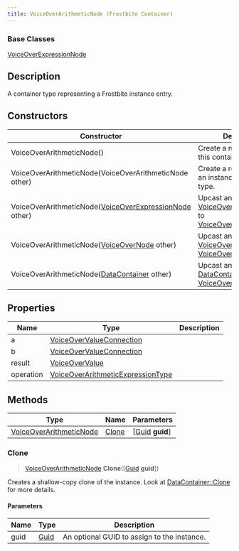 ```yaml
---
title: VoiceOverArithmeticNode (Frostbite Container)
---
```

### Base Classes

[VoiceOverExpressionNode](VoiceOverExpressionNode)

## Description

A container type representing a Frostbite instance entry.

## Constructors

| Constructor                                                                        | Description                                                                                                                           |
| ---------------------------------------------------------------------------------- | ------------------------------------------------------------------------------------------------------------------------------------- |
| VoiceOverArithmeticNode()                                                          | Create a new instance of this container type.                                                                                         |
| VoiceOverArithmeticNode(VoiceOverArithmeticNode other)                             | Create a reference copy of an instance of the same type.                                                                              |
| VoiceOverArithmeticNode([VoiceOverExpressionNode](VoiceOverExpressionNode) other)  | Upcast an instance of type [VoiceOverExpressionNode](VoiceOverExpressionNode) to [VoiceOverArithmeticNode](VoiceOverArithmeticNode).  |
| VoiceOverArithmeticNode([VoiceOverNode](VoiceOverNode) other)                      | Upcast an instance of type [VoiceOverNode](VoiceOverNode) to [VoiceOverArithmeticNode](VoiceOverArithmeticNode).                      |
| VoiceOverArithmeticNode([DataContainer](/vext/ref/cls/shr/datacontainer) other) | Upcast an instance of type [DataContainer](/vext/ref/cls/shr/datacontainer) to [VoiceOverArithmeticNode](VoiceOverArithmeticNode). |

## Properties

| Name      | Type                                                                   | Description |
| --------- | ---------------------------------------------------------------------- | ----------- |
| a         | [VoiceOverValueConnection](VoiceOverValueConnection)                   |             |
| b         | [VoiceOverValueConnection](VoiceOverValueConnection)                   |             |
| result    | [VoiceOverValue](VoiceOverValue)                                       |             |
| operation | [VoiceOverArithmeticExpressionType](VoiceOverArithmeticExpressionType) |             |

## Methods

| Type                                               | Name            | Parameters                                     |
| -------------------------------------------------- | --------------- | ---------------------------------------------- |
| [VoiceOverArithmeticNode](VoiceOverArithmeticNode) | [Clone](#clone) | \[[Guid](/vext/ref/cls/shr/guid) **guid**\] |

### Clone

> [VoiceOverArithmeticNode](VoiceOverArithmeticNode) **Clone**(\[[Guid](/vext/ref/cls/shr/guid) **guid**\])

Creates a shallow-copy clone of the instance. Look at [DataContainer::Clone](/vext/ref/cls/shr/datacontainer#clone) for more details.

#### Parameters

| Name | Type         | Description                                 |
| ---- | ------------ | ------------------------------------------- |
| guid | [Guid](Guid) | An optional GUID to assign to the instance. |
